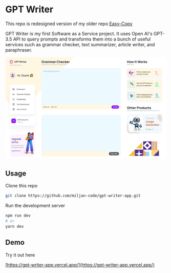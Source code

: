 # GPT Writer

This repo is redesigned version of my older repo [Easy-Copy](https://github.com/miljan-code/easy-copy)

GPT Writer is my first Software as a Service project. It uses Open AI's GPT-3.5 API to query prompts and transforms them into a bunch of useful services such as grammar checker, text summarizer, article writer, and paraphraser.

![GPT Writer](/gpt-writer.jpg)

## Usage

Clone this repo

```bash
git clone https://github.com/miljan-code/gpt-writer-app.git
```

Run the development server

```bash
npm run dev
# or
yarn dev
```

## Demo

Try it out here

[https://gpt-writer-app.vercel.app/](https://gpt-writer-app.vercel.app/)
